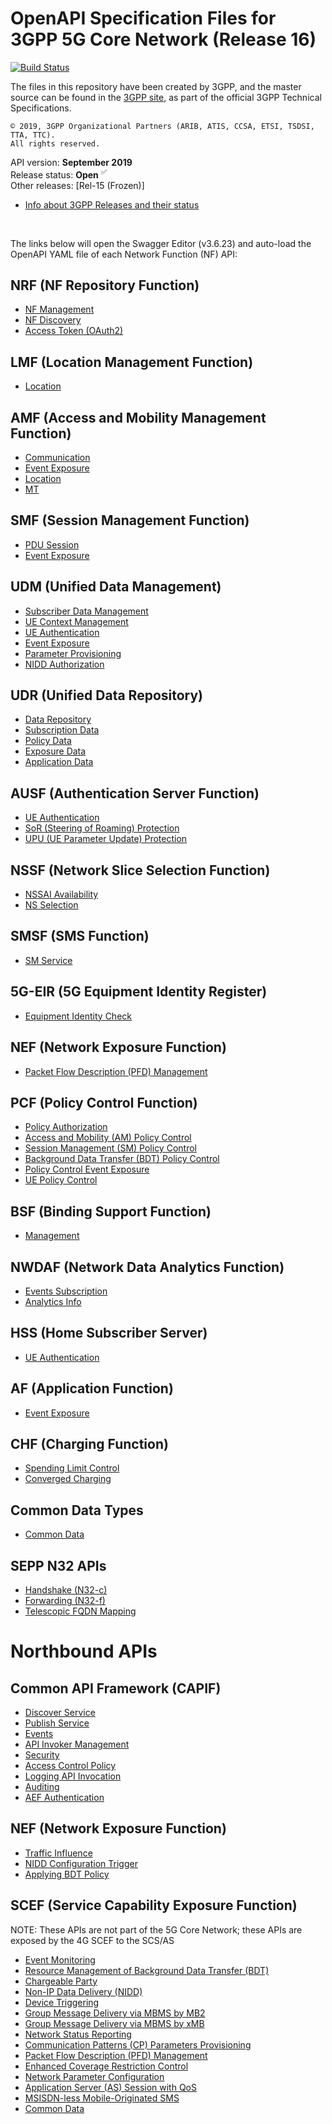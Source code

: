 # OpenAPI Specification Files for 3GPP 5G Core Network (Release 16)

[![Build Status](https://travis-ci.org/jdegre/5GC_APIs.svg?branch=master)](https://travis-ci.org/jdegre/5GC_APIs)

The files in this repository have been created by 3GPP, and the master source can be found in the [3GPP site](http://www.3gpp.org/DynaReport/23-series.htm), as part of the official 3GPP Technical Specifications.
```
© 2019, 3GPP Organizational Partners (ARIB, ATIS, CCSA, ETSI, TSDSI, TTA, TTC).
All rights reserved.
```
API version: **September 2019**<br/>
Release status: **Open** <sup>&#x2705;</sup><br/>
Other releases: [Rel-15 (Frozen)]<br/>
- [Info about 3GPP Releases and their status](https://www.3gpp.org/specifications/67-releases)
<br/>

The links below will open the Swagger Editor (v3.6.23) and auto-load the OpenAPI YAML file of each Network Function (NF) API:
<br/>

<!-- APIs -->

## NRF (NF Repository Function)
* [NF Management](https://editor.swagger.io/?url=https://raw.githubusercontent.com/zakirhussain/5GC_APIs/master/TS29510_Nnrf_NFManagement.yaml)
* [NF Discovery](https://editor.swagger.io/?url=https://raw.githubusercontent.com/zakirhussain/5GC_APIs/master/TS29510_Nnrf_NFDiscovery.yaml)
* [Access Token (OAuth2)](https://editor.swagger.io/?url=https://raw.githubusercontent.com/zakirhussain/5GC_APIs/master/TS29510_Nnrf_AccessToken.yaml)

## LMF (Location Management Function)
* [Location](https://editor.swagger.io/?url=https://raw.githubusercontent.com/zakirhussain/5GC_APIs/master/TS29572_Nlmf_Location.yaml)

## AMF (Access and Mobility Management Function)
* [Communication](https://editor.swagger.io/?url=https://raw.githubusercontent.com/zakirhussain/5GC_APIs/master/TS29518_Namf_Communication.yaml)
* [Event Exposure](https://editor.swagger.io/?url=https://raw.githubusercontent.com/zakirhussain/5GC_APIs/master/TS29518_Namf_EventExposure.yaml)
* [Location](https://editor.swagger.io/?url=https://raw.githubusercontent.com/zakirhussain/5GC_APIs/master/TS29518_Namf_Location.yaml)
* [MT](https://editor.swagger.io/?url=https://raw.githubusercontent.com/zakirhussain/5GC_APIs/master/TS29518_Namf_MT.yaml)

## SMF (Session Management Function)
* [PDU Session](https://editor.swagger.io/?url=https://raw.githubusercontent.com/zakirhussain/5GC_APIs/master/TS29502_Nsmf_PDUSession.yaml)
* [Event Exposure](https://editor.swagger.io/?url=https://raw.githubusercontent.com/zakirhussain/5GC_APIs/master/TS29508_Nsmf_EventExposure.yaml)

## UDM (Unified Data Management)
* [Subscriber Data Management](https://editor.swagger.io/?url=https://raw.githubusercontent.com/zakirhussain/5GC_APIs/master/TS29503_Nudm_SDM.yaml)
* [UE Context Management](https://editor.swagger.io/?url=https://raw.githubusercontent.com/zakirhussain/5GC_APIs/master/TS29503_Nudm_UECM.yaml)
* [UE Authentication](https://editor.swagger.io/?url=https://raw.githubusercontent.com/zakirhussain/5GC_APIs/master/TS29503_Nudm_UEAU.yaml)
* [Event Exposure](https://editor.swagger.io/?url=https://raw.githubusercontent.com/zakirhussain/5GC_APIs/master/TS29503_Nudm_EE.yaml)
* [Parameter Provisioning](https://editor.swagger.io/?url=https://raw.githubusercontent.com/zakirhussain/5GC_APIs/master/TS29503_Nudm_PP.yaml)
* [NIDD Authorization](https://editor.swagger.io/?url=https://raw.githubusercontent.com/zakirhussain/5GC_APIs/master/TS29503_Nudm_NIDDAU.yaml)

## UDR (Unified Data Repository)
* [Data Repository](https://editor.swagger.io/?url=https://raw.githubusercontent.com/zakirhussain/5GC_APIs/master/TS29504_Nudr_DataRepository.yaml)
* [Subscription Data](https://editor.swagger.io/?url=https://raw.githubusercontent.com/zakirhussain/5GC_APIs/master/TS29505_Subscription_Data.yaml)
* [Policy Data](https://editor.swagger.io/?url=https://raw.githubusercontent.com/zakirhussain/5GC_APIs/master/TS29519_Policy_Data.yaml)
* [Exposure Data](https://editor.swagger.io/?url=https://raw.githubusercontent.com/zakirhussain/5GC_APIs/master/TS29519_Exposure_Data.yaml)
* [Application Data](https://editor.swagger.io/?url=https://raw.githubusercontent.com/zakirhussain/5GC_APIs/master/TS29519_Application_Data.yaml)

## AUSF (Authentication Server Function)
* [UE Authentication](https://editor.swagger.io/?url=https://raw.githubusercontent.com/zakirhussain/5GC_APIs/master/TS29509_Nausf_UEAuthentication.yaml)
* [SoR (Steering of Roaming) Protection](https://editor.swagger.io/?url=https://raw.githubusercontent.com/zakirhussain/5GC_APIs/master/TS29509_Nausf_SoRProtection.yaml)
* [UPU (UE Parameter Update) Protection](https://editor.swagger.io/?url=https://raw.githubusercontent.com/zakirhussain/5GC_APIs/master/TS29509_Nausf_UPUProtection.yaml)

## NSSF (Network Slice Selection Function)
* [NSSAI Availability](https://editor.swagger.io/?url=https://raw.githubusercontent.com/zakirhussain/5GC_APIs/master/TS29531_Nnssf_NSSAIAvailability.yaml)
* [NS Selection](https://editor.swagger.io/?url=https://raw.githubusercontent.com/zakirhussain/5GC_APIs/master/TS29531_Nnssf_NSSelection.yaml)

## SMSF (SMS Function)
* [SM Service](https://editor.swagger.io/?url=https://raw.githubusercontent.com/zakirhussain/5GC_APIs/master/TS29540_Nsmsf_SMService.yaml)

## 5G-EIR (5G Equipment Identity Register)
* [Equipment Identity Check](https://editor.swagger.io/?url=https://raw.githubusercontent.com/zakirhussain/5GC_APIs/master/TS29511_N5g-eir_EquipmentIdentityCheck.yaml)

## NEF (Network Exposure Function)
* [Packet Flow Description (PFD) Management](https://editor.swagger.io/?url=https://raw.githubusercontent.com/zakirhussain/5GC_APIs/master/TS29551_Nnef_PFDmanagement.yaml)

## PCF (Policy Control Function)
* [Policy Authorization](https://editor.swagger.io/?url=https://raw.githubusercontent.com/zakirhussain/5GC_APIs/master/TS29514_Npcf_PolicyAuthorization.yaml)
* [Access and Mobility (AM) Policy Control](https://editor.swagger.io/?url=https://raw.githubusercontent.com/zakirhussain/5GC_APIs/master/TS29507_Npcf_AMPolicyControl.yaml)
* [Session Management (SM) Policy Control](https://editor.swagger.io/?url=https://raw.githubusercontent.com/zakirhussain/5GC_APIs/master/TS29512_Npcf_SMPolicyControl.yaml)
* [Background Data Transfer (BDT) Policy Control](https://editor.swagger.io/?url=https://raw.githubusercontent.com/zakirhussain/5GC_APIs/master/TS29554_Npcf_BDTPolicyControl.yaml)
* [Policy Control Event Exposure](https://editor.swagger.io/?url=https://raw.githubusercontent.com/zakirhussain/5GC_APIs/master/TS29523_Npcf_EventExposure.yaml)
* [UE Policy Control](https://editor.swagger.io/?url=https://raw.githubusercontent.com/zakirhussain/5GC_APIs/master/TS29525_Npcf_UEPolicyControl.yaml)

## BSF (Binding Support Function)
* [Management](https://editor.swagger.io/?url=https://raw.githubusercontent.com/zakirhussain/5GC_APIs/master/TS29521_Nbsf_Management.yaml)

## NWDAF (Network Data Analytics Function)
* [Events Subscription](https://editor.swagger.io/?url=https://raw.githubusercontent.com/zakirhussain/5GC_APIs/master/TS29520_Nnwdaf_EventsSubscription.yaml)
* [Analytics Info](https://editor.swagger.io/?url=https://raw.githubusercontent.com/zakirhussain/5GC_APIs/master/TS29520_Nnwdaf_AnalyticsInfo.yaml)

## HSS (Home Subscriber Server)
* [UE Authentication](https://editor.swagger.io/?url=https://raw.githubusercontent.com/zakirhussain/5GC_APIs/master/TS29563_Nhss_UEAU.yaml)

## AF (Application Function)
* [Event Exposure](https://editor.swagger.io/?url=https://raw.githubusercontent.com/zakirhussain/5GC_APIs/master/TS29517_Naf_EventExposure.yaml)

## CHF (Charging Function)
* [Spending Limit Control](https://editor.swagger.io/?url=https://raw.githubusercontent.com/zakirhussain/5GC_APIs/master/TS29594_Nchf_SpendingLimitControl.yaml)
* [Converged Charging](https://editor.swagger.io/?url=https://raw.githubusercontent.com/zakirhussain/5GC_APIs/master/TS32291_Nchf_ConvergedCharging.yaml)

## Common Data Types
* [Common Data](https://editor.swagger.io/?url=https://raw.githubusercontent.com/zakirhussain/5GC_APIs/master/TS29571_CommonData.yaml)

## SEPP N32 APIs
* [Handshake (N32-c)](https://editor.swagger.io/?url=https://raw.githubusercontent.com/zakirhussain/5GC_APIs/master/TS29573_N32_Handshake.yaml)
* [Forwarding (N32-f)](https://editor.swagger.io/?url=https://raw.githubusercontent.com/zakirhussain/5GC_APIs/master/TS29573_JOSEProtectedMessageForwarding.yaml)
* [Telescopic FQDN Mapping](https://editor.swagger.io/?url=https://raw.githubusercontent.com/zakirhussain/5GC_APIs/master/TS29573_SeppTelescopicFqdnMapping.yaml)

# Northbound APIs

## Common API Framework (CAPIF)
* [Discover Service](https://editor.swagger.io/?url=https://raw.githubusercontent.com/zakirhussain/5GC_APIs/master/TS29222_CAPIF_Discover_Service_API.yaml)
* [Publish Service](https://editor.swagger.io/?url=https://raw.githubusercontent.com/zakirhussain/5GC_APIs/master/TS29222_CAPIF_Publish_Service_API.yaml)
* [Events](https://editor.swagger.io/?url=https://raw.githubusercontent.com/zakirhussain/5GC_APIs/master/TS29222_CAPIF_Events_API.yaml)
* [API Invoker Management](https://editor.swagger.io/?url=https://raw.githubusercontent.com/zakirhussain/5GC_APIs/master/TS29222_CAPIF_API_Invoker_Management_API.yaml)
* [Security](https://editor.swagger.io/?url=https://raw.githubusercontent.com/zakirhussain/5GC_APIs/master/TS29222_CAPIF_Security_API.yaml)
* [Access Control Policy](https://editor.swagger.io/?url=https://raw.githubusercontent.com/zakirhussain/5GC_APIs/master/TS29222_CAPIF_Access_Control_Policy_API.yaml)
* [Logging API Invocation](https://editor.swagger.io/?url=https://raw.githubusercontent.com/zakirhussain/5GC_APIs/master/TS29222_CAPIF_Logging_API_Invocation_API.yaml)
* [Auditing](https://editor.swagger.io/?url=https://raw.githubusercontent.com/zakirhussain/5GC_APIs/master/TS29222_CAPIF_Auditing_API.yaml)
* [AEF Authentication](https://editor.swagger.io/?url=https://raw.githubusercontent.com/zakirhussain/5GC_APIs/master/TS29222_AEF_Security_API.yaml)

## NEF (Network Exposure Function)
* [Traffic Influence](https://editor.swagger.io/?url=https://raw.githubusercontent.com/zakirhussain/5GC_APIs/master/TS29522_TrafficInfluence.yaml)
* [NIDD Configuration Trigger](https://editor.swagger.io/?url=https://raw.githubusercontent.com/zakirhussain/5GC_APIs/master/TS29522_NIDDConfigurationTrigger.yaml)
* [Applying BDT Policy](https://editor.swagger.io/?url=https://raw.githubusercontent.com/zakirhussain/5GC_APIs/master/TS29522_ApplyingBdtPolicy.yaml)

## SCEF (Service Capability Exposure Function)
NOTE: These APIs are not part of the 5G Core Network; these APIs are exposed by the 4G SCEF to the SCS/AS
* [Event Monitoring](https://editor.swagger.io/?url=https://raw.githubusercontent.com/zakirhussain/5GC_APIs/master/TS29122_MonitoringEvent.yaml)
* [Resource Management of Background Data Transfer (BDT)](https://editor.swagger.io/?url=https://raw.githubusercontent.com/zakirhussain/5GC_APIs/master/TS29122_ResourceManagementOfBdt.yaml)
* [Chargeable Party](https://editor.swagger.io/?url=https://raw.githubusercontent.com/zakirhussain/5GC_APIs/master/TS29122_ChargeableParty.yaml)
* [Non-IP Data Delivery (NIDD)](https://editor.swagger.io/?url=https://raw.githubusercontent.com/zakirhussain/5GC_APIs/master/TS29122_NIDD.yaml)
* [Device Triggering](https://editor.swagger.io/?url=https://raw.githubusercontent.com/zakirhussain/5GC_APIs/master/TS29122_DeviceTriggering.yaml)
* [Group Message Delivery via MBMS by MB2](https://editor.swagger.io/?url=https://raw.githubusercontent.com/zakirhussain/5GC_APIs/master/TS29122_GMDviaMBMSbyMB2.yaml)
* [Group Message Delivery via MBMS by xMB](https://editor.swagger.io/?url=https://raw.githubusercontent.com/zakirhussain/5GC_APIs/master/TS29122_GMDviaMBMSbyxMB.yaml)
* [Network Status Reporting](https://editor.swagger.io/?url=https://raw.githubusercontent.com/zakirhussain/5GC_APIs/master/TS29122_ReportingNetworkStatus.yaml)
* [Communication Patterns (CP) Parameters Provisioning](https://editor.swagger.io/?url=https://raw.githubusercontent.com/zakirhussain/5GC_APIs/master/TS29122_CpProvisioning.yaml)
* [Packet Flow Description (PFD) Management](https://editor.swagger.io/?url=https://raw.githubusercontent.com/zakirhussain/5GC_APIs/master/TS29122_PfdManagement.yaml)
* [Enhanced Coverage Restriction Control](https://editor.swagger.io/?url=https://raw.githubusercontent.com/zakirhussain/5GC_APIs/master/TS29122_ECRControl.yaml)
* [Network Parameter Configuration](https://editor.swagger.io/?url=https://raw.githubusercontent.com/zakirhussain/5GC_APIs/master/TS29122_NpConfiguration.yaml)
* [Application Server (AS) Session with QoS](https://editor.swagger.io/?url=https://raw.githubusercontent.com/zakirhussain/5GC_APIs/master/TS29122_AsSessionWithQoS.yaml)
* [MSISDN-less Mobile-Originated SMS](https://editor.swagger.io/?url=https://raw.githubusercontent.com/zakirhussain/5GC_APIs/master/TS29122_MsisdnLessMoSms.yaml)
* [Common Data](https://editor.swagger.io/?url=https://raw.githubusercontent.com/zakirhussain/5GC_APIs/master/TS29122_CommonData.yaml)
